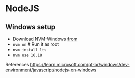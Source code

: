 # NodeJS

## Windows setup

- Download NVM-Windows [from](https://github.com/coreybutler/nvm-windows#installation--upgrades)
- `nvm on` # Run it as root
- `nvm install lts`
- `nvm use 16.18`

References
https://learn.microsoft.com/pt-br/windows/dev-environment/javascript/nodejs-on-windows